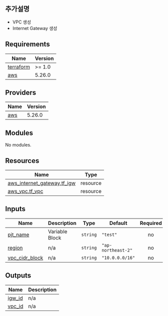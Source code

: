 ## 추가설명
- VPC 생성
- Internet Gateway 생성


<!-- BEGIN_TF_DOCS -->
## Requirements

| Name | Version |
|------|---------|
| <a name="requirement_terraform"></a> [terraform](#requirement\_terraform) | >= 1.0 |
| <a name="requirement_aws"></a> [aws](#requirement\_aws) | 5.26.0 |

## Providers

| Name | Version |
|------|---------|
| <a name="provider_aws"></a> [aws](#provider\_aws) | 5.26.0 |

## Modules

No modules.

## Resources

| Name | Type |
|------|------|
| [aws_internet_gateway.tf_igw](https://registry.terraform.io/providers/hashicorp/aws/5.26.0/docs/resources/internet_gateway) | resource |
| [aws_vpc.tf_vpc](https://registry.terraform.io/providers/hashicorp/aws/5.26.0/docs/resources/vpc) | resource |

## Inputs

| Name | Description | Type | Default | Required |
|------|-------------|------|---------|:--------:|
| <a name="input_pjt_name"></a> [pjt\_name](#input\_pjt\_name) | Variable Block | `string` | `"test"` | no |
| <a name="input_region"></a> [region](#input\_region) | n/a | `string` | `"ap-northeast-2"` | no |
| <a name="input_vpc_cidr_block"></a> [vpc\_cidr\_block](#input\_vpc\_cidr\_block) | n/a | `string` | `"10.0.0.0/16"` | no |

## Outputs

| Name | Description |
|------|-------------|
| <a name="output_igw_id"></a> [igw\_id](#output\_igw\_id) | n/a |
| <a name="output_vpc_id"></a> [vpc\_id](#output\_vpc\_id) | n/a |
<!-- END_TF_DOCS -->
